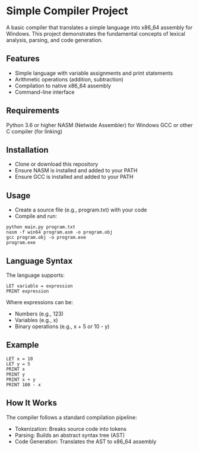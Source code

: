 # Simple Compiler Project
A basic compiler that translates a simple language into x86_64 assembly for Windows. This project demonstrates the fundamental concepts of lexical analysis, parsing, and code generation.

## Features
- Simple language with variable assignments and print statements
- Arithmetic operations (addition, subtraction)
- Compilation to native x86_64 assembly
- Command-line interface
## Requirements
Python 3.6 or higher
NASM (Netwide Assembler) for Windows
GCC or other C compiler (for linking)
## Installation
- Clone or download this repository
- Ensure NASM is installed and added to your PATH
- Ensure GCC is installed and added to your PATH
## Usage
- Create a source file (e.g., program.txt) with your code
- Compile and run:
```
python main.py program.txt
nasm -f win64 program.asm -o program.obj
gcc program.obj -o program.exe
program.exe
```
## Language Syntax
The language supports:
```
LET variable = expression
PRINT expression
```
Where expressions can be:
- Numbers (e.g., 123)
- Variables (e.g., x)
- Binary operations (e.g., x + 5 or 10 - y)
## Example
```
LET x = 10
LET y = 5
PRINT x
PRINT y
PRINT x + y
PRINT 100 - x
```

## How It Works
The compiler follows a standard compilation pipeline:

- Tokenization: Breaks source code into tokens
- Parsing: Builds an abstract syntax tree (AST)
- Code Generation: Translates the AST to x86_64 assembly